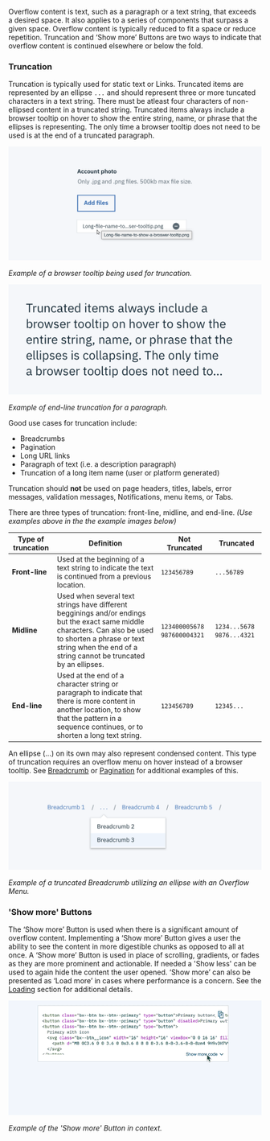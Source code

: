 Overflow content is text, such as a paragraph or a text string, that exceeds a desired space. It also applies to a series of components that surpass a given space. Overflow content is typically reduced to fit a space or reduce repetition. Truncation and ‘Show more’ Buttons are two ways to indicate that overflow content is continued elsewhere or below the fold.
  

### Truncation 
Truncation is typically used for static text or Links. Truncated items are represented by an ellipse `...` and should represent three or more tuncated characters in a text string. There must be atleast four characters of non-ellipsed content in a truncated string. Truncated items always include a browser tooltip on hover to show the entire string, name, or phrase that the ellipses is representing. The only time a browser tooltip does not need to be used is at the end of a truncated paragraph.    

![Example of a browser tooltip being used for truncation.](images/Browser-Tooltip.png)

_Example of a browser tooltip being used for truncation._

![Example of end-line truncation for a paragraph.](images/Truncated-Paragraph.png)

_Example of end-line truncation for a paragraph._


Good use cases for truncation include:
 
- Breadcrumbs
- Pagination
- Long URL links
- Paragraph of text (i.e. a description paragraph)
- Truncation of a long item name (user or platform generated)


Truncation should **not** be used on page headers, titles, labels, error messages, validation messages, Notifications, menu items, or Tabs.

There are three types of truncation: front-line, midline, and end-line. *(Use examples above in the the example images below)*

| Type of truncation   | Definition  | Not Truncated  |  Truncated |   
|---|---|---|---|
| **Front-line**  | Used at the beginning of a text string to indicate the text is continued from a previous location.  | `123456789`  |  `...56789` |
| **Midline**  | Used when several text strings have different begginings and/or endings but the exact same middle characters. Can also be used to shorten a phrase or text string when the end of a string cannot be truncated by an ellipses.    | `123400005678` `987600004321`  | 	`1234...5678` `9876...4321`  |   
| **End-line**  | Used at the end of a character string or paragraph to indicate that there is more content in another location, to show that the pattern in a sequence continues, or to shorten a long text string.    | `123456789`  | `12345...`  |   

An ellipse (…) on its own may also represent condensed content. This type of truncation requires an overflow menu on hover instead of a browser tooltip. See [Breadcrumb](link) or [Pagination](link) for additional examples of this.  

![Example of a truncated Breadcrumb utilizing an ellipse with an Overflow Menu.](images/Ellipse.png)

_Example of a truncated Breadcrumb utilizing an ellipse with an Overflow Menu._

### 'Show more' Buttons
The ‘Show more’ Button is used when there is a significant amount of overflow content. Implementing a ‘Show more’ Button gives a user the ability to see the content in more digestible chunks as opposed to all at once. A ‘Show more’ Button is used in place of scrolling, gradients, or fades as they are more prominent and actionable. If needed a 'Show less' can be used to again hide the content the user opened. ‘Show more’ can also be presented as ‘Load more’ in cases where performance is a concern. See the [Loading](link) section for additional details. 


![Example of a Code Snippet utilizing the 'Show more' Button.](images/show-more.gif)

_Example of the 'Show more' Button in context._



<!--## Code??

This is where we would discuss class used for truncation and show more buttons?-->


